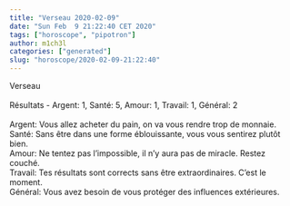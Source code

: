 ```yaml
---
title: "Verseau 2020-02-09"
date: "Sun Feb  9 21:22:40 CET 2020"
tags: ["horoscope", "pipotron"]
author: m1ch3l
categories: ["generated"]
slug: "horoscope/2020-02-09-21:22:40"
---
```


Verseau<br>
<br>
Résultats - Argent: 1, Santé: 5, Amour: 1, Travail: 1, Général: 2<br>
<br>
Argent:  Vous allez acheter du pain, on va vous rendre trop de monnaie. <br>
Santé:   Sans être dans une forme éblouissante, vous vous sentirez plutôt bien. <br>
Amour:   Ne tentez pas l’impossible, il n’y aura pas de miracle. Restez couché.<br>
Travail: Tes résultats sont corrects sans être extraordinaires. C’est le moment.<br>
Général: Vous avez besoin de vous protéger des influences extérieures.<br>
